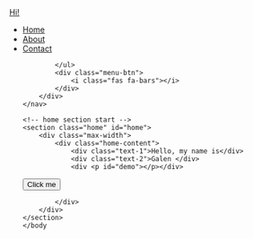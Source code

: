 ---
---
<!DOCTYPE html>
<html lang="en">

<head>
</head>


<body>
    <div class="scroll-up-btn">
        <i class="fas fa-angle-up"></i>
    </div>
    <nav class="navbar">
        <div class="max-width">
            <div class="logo"><a href="#"> <span> Hi!</span></a></div>
            <ul class="menu">
                <li><a href="#home" class="menu-btn">Home</a></li>
                <li><a href="#about" class="menu-btn">About</a></li>
                <li><a href="#contact" class="menu-btn">Contact</a></li>
               
            </ul>
            <div class="menu-btn">
                <i class="fas fa-bars"></i>
            </div>
        </div>
    </nav>

    <!-- home section start -->
    <section class="home" id="home">
        <div class="max-width">
            <div class="home-content">
                <div class="text-1">Hello, my name is</div>
                <div class="text-2">Galen </div>
                <div <p id="demo"></p></div>
<button onclick="typeWriter()">Click me</button>
<script>
var i = 0;
var txt = 'Lorem ipsum dummy text blabla.';
var speed = 50;

function typeWriter() {
  if (i < txt.length) {
    document.getElementById("demo").innerHTML += txt.charAt(i);
    i++;
    setTimeout(typeWriter, speed);
  }
}
</script>
            
  
            </div>
        </div>
    </section>
    </body
</html
